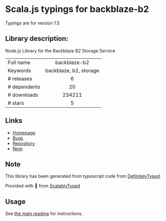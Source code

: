 
# Scala.js typings for backblaze-b2

Typings are for version 1.5

## Library description:
Node.js Library for the Backblaze B2 Storage Service

|                    |                 |
| ------------------ | :-------------: |
| Full name          | backblaze-b2 |
| Keywords           | backblaze, b2, storage |
| # releases         | 6 |
| # dependents       | 20 |
| # downloads        | 234211 |
| # stars            | 5 |

## Links
- [Homepage](https://github.com/yakovkhalinsky/backblaze-b2)
- [Bugs](https://github.com/yakovkhalinsky/backblaze-b2/issues)
- [Repository](https://github.com/yakovkhalinsky/backblaze-b2)
- [Npm](https://www.npmjs.com/package/backblaze-b2)
    


## Note
This library has been generated from typescript code from [DefinitelyTyped](https://definitelytyped.org).

Provided with :purple_heart: from [ScalablyTyped](https://github.com/oyvindberg/ScalablyTyped)

## Usage
See [the main readme](../../readme.md) for instructions.


